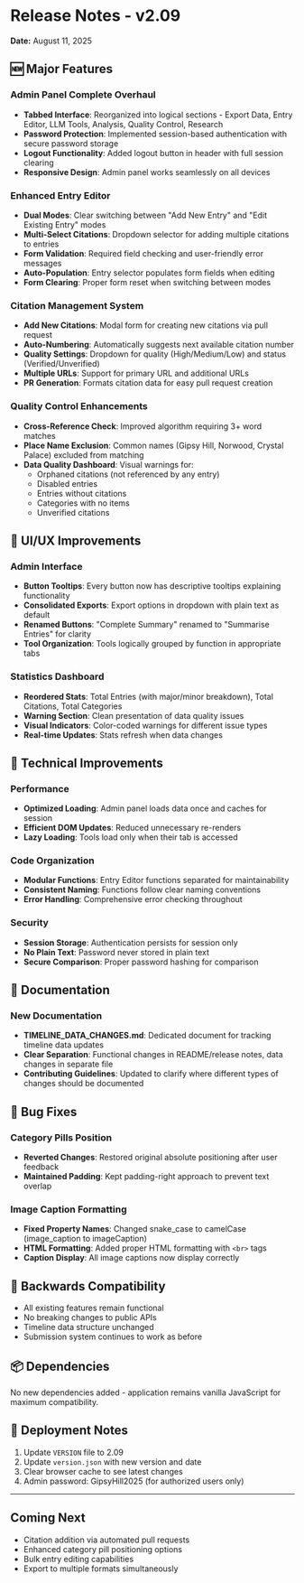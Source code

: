 # Release Notes - v2.09
**Date:** August 11, 2025

## 🆕 Major Features

### Admin Panel Complete Overhaul
- **Tabbed Interface**: Reorganized into logical sections - Export Data, Entry Editor, LLM Tools, Analysis, Quality Control, Research
- **Password Protection**: Implemented session-based authentication with secure password storage
- **Logout Functionality**: Added logout button in header with full session clearing
- **Responsive Design**: Admin panel works seamlessly on all devices

### Enhanced Entry Editor
- **Dual Modes**: Clear switching between "Add New Entry" and "Edit Existing Entry" modes
- **Multi-Select Citations**: Dropdown selector for adding multiple citations to entries
- **Form Validation**: Required field checking and user-friendly error messages
- **Auto-Population**: Entry selector populates form fields when editing
- **Form Clearing**: Proper form reset when switching between modes

### Citation Management System
- **Add New Citations**: Modal form for creating new citations via pull request
- **Auto-Numbering**: Automatically suggests next available citation number
- **Quality Settings**: Dropdown for quality (High/Medium/Low) and status (Verified/Unverified)
- **Multiple URLs**: Support for primary URL and additional URLs
- **PR Generation**: Formats citation data for easy pull request creation

### Quality Control Enhancements
- **Cross-Reference Check**: Improved algorithm requiring 3+ word matches
- **Place Name Exclusion**: Common names (Gipsy Hill, Norwood, Crystal Palace) excluded from matching
- **Data Quality Dashboard**: Visual warnings for:
  - Orphaned citations (not referenced by any entry)
  - Disabled entries
  - Entries without citations
  - Categories with no items
  - Unverified citations

## 🎨 UI/UX Improvements

### Admin Interface
- **Button Tooltips**: Every button now has descriptive tooltips explaining functionality
- **Consolidated Exports**: Export options in dropdown with plain text as default
- **Renamed Buttons**: "Complete Summary" renamed to "Summarise Entries" for clarity
- **Tool Organization**: Tools logically grouped by function in appropriate tabs

### Statistics Dashboard
- **Reordered Stats**: Total Entries (with major/minor breakdown), Total Citations, Total Categories
- **Warning Section**: Clean presentation of data quality issues
- **Visual Indicators**: Color-coded warnings for different issue types
- **Real-time Updates**: Stats refresh when data changes

## 🔧 Technical Improvements

### Performance
- **Optimized Loading**: Admin panel loads data once and caches for session
- **Efficient DOM Updates**: Reduced unnecessary re-renders
- **Lazy Loading**: Tools load only when their tab is accessed

### Code Organization
- **Modular Functions**: Entry Editor functions separated for maintainability
- **Consistent Naming**: Functions follow clear naming conventions
- **Error Handling**: Comprehensive error checking throughout

### Security
- **Session Storage**: Authentication persists for session only
- **No Plain Text**: Password never stored in plain text
- **Secure Comparison**: Proper password hashing for comparison

## 📝 Documentation

### New Documentation
- **TIMELINE_DATA_CHANGES.md**: Dedicated document for tracking timeline data updates
- **Clear Separation**: Functional changes in README/release notes, data changes in separate file
- **Contributing Guidelines**: Updated to clarify where different types of changes should be documented

## 🐛 Bug Fixes

### Category Pills Position
- **Reverted Changes**: Restored original absolute positioning after user feedback
- **Maintained Padding**: Kept padding-right approach to prevent text overlap

### Image Caption Formatting
- **Fixed Property Names**: Changed snake_case to camelCase (image_caption to imageCaption)
- **HTML Formatting**: Added proper HTML formatting with `<br>` tags
- **Caption Display**: All image captions now display correctly

## 🔄 Backwards Compatibility

- All existing features remain functional
- No breaking changes to public APIs
- Timeline data structure unchanged
- Submission system continues to work as before

## 📦 Dependencies

No new dependencies added - application remains vanilla JavaScript for maximum compatibility.

## 🚀 Deployment Notes

1. Update `VERSION` file to 2.09
2. Update `version.json` with new version and date
3. Clear browser cache to see latest changes
4. Admin password: GipsyHill2025 (for authorized users only)

---

## Coming Next

- Citation addition via automated pull requests
- Enhanced category pill positioning options
- Bulk entry editing capabilities
- Export to multiple formats simultaneously